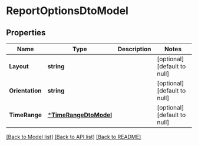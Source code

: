 # ReportOptionsDtoModel

## Properties
Name | Type | Description | Notes
------------ | ------------- | ------------- | -------------
**Layout** | **string** |  | [optional] [default to null]
**Orientation** | **string** |  | [optional] [default to null]
**TimeRange** | [***TimeRangeDtoModel**](TimeRangeDTO.md) |  | [optional] [default to null]

[[Back to Model list]](../README.md#documentation-for-models) [[Back to API list]](../README.md#documentation-for-api-endpoints) [[Back to README]](../README.md)


